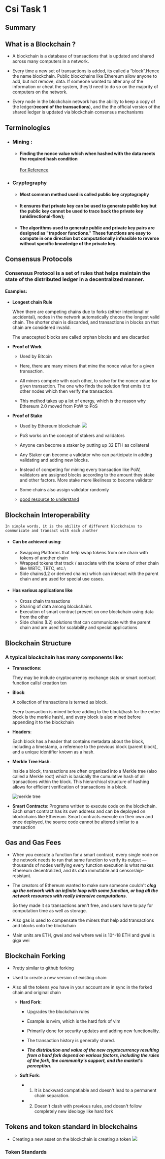 # Csi Task 1

## Summary

## What is a Blockchain ?

- A blockchain is a database of transactions that is updated and shared across many computers in a network.
- Every time a new set of transactions is added, its called a “block”.Hence the name blockchain. Public blockchains like Ethereum allow anyone to add, but not remove, data. If someone wanted to alter any of the information or cheat the system, they’d need to do so on the majority of computers on the network.

- Every node in the blockchain network has the ability to keep a copy of the ledger(**record of the transactions**), and the the official version of the shared ledger is updated via blockchain consensus mechanisms

## Terminologies

- ### Mining :

  - #### **Finding the nonce value which when hashed with the data meets the required hash condition**
    [For Reference](https://andersbrownworth.com/blockchain/)

- ### Cryptography
  - #### Most common method used is called public key cryptography
  - #### It ensures that private key can be used to generate public key but the public key cannot be used to trace back the private key (unidirectional-flow);
  - #### The algorithms used to generate public and private key pairs are designed as "trapdoor functions." These functions are easy to compute in one direction but computationally infeasible to reverse without specific knowledge of the private key.

## Consensus Protocols

### Consensus Protocol is a set of rules that helps maintain the state of the distributed ledger in a decentralized manner.

#### Examples:

- **Longest chain Rule**

  When there are competing chains due to forks (either intentional or accidental), nodes in the network automatically choose the longest valid chain. The shorter chain is discarded, and transactions in blocks on that chain are considered invalid.

  The unaccepted blocks are called orphan blocks and are discarded

- **Proof of Work**

  - Used by Bitcoin
  - Here, there are many miners that mine the nonce value for a given transaction.
  - All miners compete with each other, to solve for the nonce value for given transaction. The one who finds the solution first emits it to other nodes which then verify the transaction.

  - This method takes up a lot of energy, which is the reason why Ethereum 2.0 moved from PoW to PoS

- **Proof of Stake**

  - Used by Ethereum blockchain
    ![](https://u.today/sites/default/files/inline-images/upload_9c991db6c5e45047a45455091b95e65d.png)
  - PoS works on the concept of stakers and validators
  - Anyone can become a staker by putting up 32 ETH as collateral
  - Any Staker can become a validator who can participate in adding validating and adding new blocks.
  - Instead of competing for mining every transaction like PoW, validators are assigned blocks according to the amount they stake and other factors. More stake more likeliness to become validator
  - Some chains also assign validator randomly

  - [good resource to understand](https://www.youtube.com/watch?v=ytlWyqVi0vA)

## Blockchain Interoperability

    In simple words, it is the ability of different blockchains to communicate and transact with each another

- #### Can be achieved using:
  - Swapping Platforms that help swap tokens from one chain with tokens of another chain
  - Wrapped tokens that track / associate with the tokens of other chain like WBTC, TBTC, etc.\
  - Side chains(L2 or derived chains) which can interact with the parent chain and are used for special use cases.
- #### Has various applications like
  - Cross chain transactions
  - Sharing of data among blockchains
  - Execution of smart contract present on one blockchain using data from the other
  - Side chains (L2) solutions that can communicate with the parent chain and are used for scalability and special applications

## Blockchain Structure

### A typical blockchain has many components like:

- **Transactions**:

  They may be include cryptocurrency exchange stats or smart contract function calls/ creation txn

- **Block**:

  A collection of transactions is termed as block.

  Every transaction is mined before adding to the block(hash for the entire block is the merkle hash), and every block is also mined before appending it to the blockchain

- **Headers**:

  Each block has a header that contains metadata about the block, including a timestamp, a reference to the previous block (parent block), and a unique identifier known as a hash.

- **Merkle Tree Hash**:

  Inside a block, transactions are often organized into a Merkle tree (also called a Merkle root) which is basically the cumulative hash of all transactions within the block. This hierarchical structure of hashing allows for efficient verification of transactions in a block.

  ![merkle tree](https://static.javatpoint.com/tutorial/blockchain/images/blockchain-merkle-tree.png)

- **Smart Contracts**:
  Programs written to execute code on the blockchain.
  Each smart contract has its own address and can be deployed on blockchains like Ethereum.
  Smart contracts execute on their own and once deployed, the source code cannot be altered similar to a transaction

## Gas and Gas Fees

- When you execute a function for a smart contract, every single node on the network needs to run that same function to verify its output —
  thousands of nodes verifying every function execution is what makes Ethereum decentralized,
  and its data immutable and censorship-resistant.
- The creators of Ethereum wanted to make sure someone couldn't **_clog up the network
  with an infinite loop with some function, or hog all the network resources with really intensive computations_**.

  So they made it so transactions aren't free, and users have to pay for computation
  time as well as storage.

- Also gas is used to compensate the miners that help add transactions and blocks onto the blockchain

- Main units are ETH, gwei and wei where wei is 10^-18 ETH and gwei is giga wei

## Blockchain Forking

- Pretty similar to github forking
- Used to create a new version of existing chain
- Also all the tokens you have in your account are in sync in the forked chain and original chain

  - **Hard Fork**:

    - Upgrades the blockchain rules

    - Example is nvim, which is the hard fork of vim

    - Primarily done for security updates and adding new functionality.

    - The transaction history is generally shared.

    - **_The distribution and value of the new cryptocurrency resulting from a hard fork depend on various factors, including the rules of the fork, the community's support, and the market's perception._**

  - **Soft Fork**:
    - 1. It is backward compatiable and doesn't lead to a permanent chain separation.
    - 2. Doesn't clash with previous rules, and doesn't follow completely new ideology like hard fork

## Tokens and token standard in blockchains

- Creating a new asset on the blockchain is creating a token
  ![](<https://www.investopedia.com/thmb/uRcNRy7yHRkZ7r5Gewiz9Uyr21M=/4000x2700/filters:no_upscale():max_bytes(150000):strip_icc()/crypto-token.asp-v5-6774f213bd3b4deaac537f196990edff.png>)

### Token Standards
